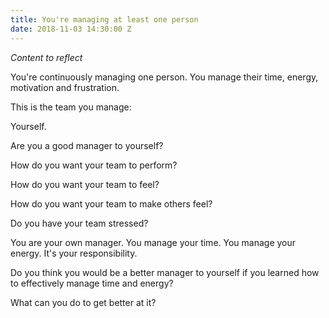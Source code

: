 ```yaml
---
title: You're managing at least one person
date: 2018-11-03 14:30:00 Z
---
```


*Content to reflect*

You're continuously managing one person. You manage their time, energy, motivation and frustration.

This is the team you manage:

Yourself.

Are you a good manager to yourself?

How do you want your team to perform?

How do you want your team to feel?

How do you want your team to make others feel?

Do you have your team stressed?

You are your own manager. You manage your time. You manage your energy. It's your responsibility.

Do you think you would be a better manager to yourself if you learned how to effectively manage time and energy?

What can you do to get better at it?